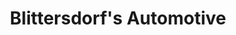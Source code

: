 ---
title: "Blittersdorf's Automotive"
url: /kennett-square/blittersdorfs-automotive/
shop: car repair
---